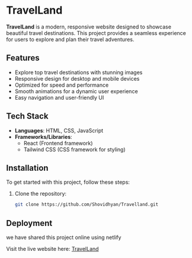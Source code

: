 # TravelLand

**TravelLand** is a modern, responsive website designed to showcase beautiful travel destinations. This project provides a seamless experience for users to explore and plan their travel adventures.

## Features

- Explore top travel destinations with stunning images
- Responsive design for desktop and mobile devices
- Optimized for speed and performance
- Smooth animations for a dynamic user experience
- Easy navigation and user-friendly UI

## Tech Stack

- **Languages**: HTML, CSS, JavaScript
- **Frameworks/Libraries**:
  - React (Frontend framework)
  - Tailwind CSS (CSS framework for styling)
  
## Installation

To get started with this project, follow these steps:

1. Clone the repository:
   ```bash
   git clone https://github.com/Shovidhyan/Travelland.git


## Deployment 

we have shared this project online using netlify

Visit the live website here: [TravelLand](https://travellandd.netlify.app/)
